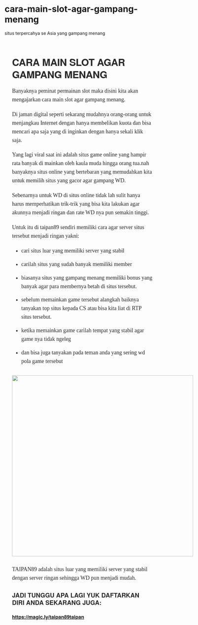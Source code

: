 # cara-main-slot-agar-gampang-menang
situs terpercahya se Asia yang gampang menang
<p>&nbsp;</p><div class="o dy" style="box-sizing: inherit; display: flex; justify-content: center;"><div class="en cf ez fa fb fc fd fe ff fg fh" style="box-sizing: inherit; margin: 0px 24px; min-width: 0px; width: 588px;"><article style="box-sizing: inherit;"><div class="l" style="box-sizing: inherit;"><div class="l" style="box-sizing: inherit;"><section style="box-sizing: inherit;"><div style="box-sizing: inherit;"><div class="ia ib ic id ie" style="box-sizing: inherit; overflow-wrap: break-word; word-break: break-word;"><div style="box-sizing: inherit;"><h1 class="pw-post-title if ig ih bn ii ij ik il im in io ip iq ir is it iu iv iw ix iy iz ja jb jc jd gi" data-selectable-paragraph="" id="a207" style="box-sizing: inherit; color: #292929; font-family: sohne, &quot;Helvetica Neue&quot;, Helvetica, Arial, sans-serif; font-size: 32px; letter-spacing: -0.016em; line-height: 40px; margin: 0.64em 0px -0.27em;">CARA MAIN SLOT AGAR GAMPANG MENANG</h1></div><p class="pw-post-body-paragraph je jf ih jg b jh ji jj jk jl jm jn jo jp jq jr js jt ju jv jw jx jy jz ka kb ia gi" data-selectable-paragraph="" id="55a1" style="box-sizing: inherit; color: #292929; font-family: charter, Georgia, Cambria, &quot;Times New Roman&quot;, Times, serif; font-size: 18px; letter-spacing: -0.003em; line-height: 28px; margin: 1.56em 0px -0.46em; word-break: break-word;">Banyaknya peminat permainan slot maka disini kita akan mengajarkan cara main slot agar gampang menang.</p><p class="pw-post-body-paragraph je jf ih jg b jh ji jj jk jl jm jn jo jp jq jr js jt ju jv jw jx jy jz ka kb ia gi" data-selectable-paragraph="" id="5053" style="box-sizing: inherit; color: #292929; font-family: charter, Georgia, Cambria, &quot;Times New Roman&quot;, Times, serif; font-size: 18px; letter-spacing: -0.003em; line-height: 28px; margin: 1.56em 0px -0.46em; word-break: break-word;">Di jaman digital seperti sekarang mudahnya orang-orang untuk menjangkau Internet dengan hanya membelikan kuota dan bisa mencari apa saja yang di inginkan dengan hanya sekali klik saja.</p><p class="pw-post-body-paragraph je jf ih jg b jh ji jj jk jl jm jn jo jp jq jr js jt ju jv jw jx jy jz ka kb ia gi" data-selectable-paragraph="" id="c686" style="box-sizing: inherit; color: #292929; font-family: charter, Georgia, Cambria, &quot;Times New Roman&quot;, Times, serif; font-size: 18px; letter-spacing: -0.003em; line-height: 28px; margin: 1.56em 0px -0.46em; word-break: break-word;">Yang lagi viral saat ini adalah situs game online yang hampir rata banyak di mainkan oleh kaula muda hingga orang tua.nah banyaknya situs online yang bertebaran yang memudahkan kita untuk memilih situs yang gacor agar gampang WD.</p><p class="pw-post-body-paragraph je jf ih jg b jh ji jj jk jl jm jn jo jp jq jr js jt ju jv jw jx jy jz ka kb ia gi" data-selectable-paragraph="" id="dfb6" style="box-sizing: inherit; color: #292929; font-family: charter, Georgia, Cambria, &quot;Times New Roman&quot;, Times, serif; font-size: 18px; letter-spacing: -0.003em; line-height: 28px; margin: 1.56em 0px -0.46em; word-break: break-word;">Sebenarnya untuk WD di situs online tidak lah sulit hanya harus memperhatikan trik-trik yang bisa kita lakukan agar akunnya menjadi ringan dan rate WD nya pun semakin tinggi.</p><p class="pw-post-body-paragraph je jf ih jg b jh ji jj jk jl jm jn jo jp jq jr js jt ju jv jw jx jy jz ka kb ia gi" data-selectable-paragraph="" id="7366" style="box-sizing: inherit; color: #292929; font-family: charter, Georgia, Cambria, &quot;Times New Roman&quot;, Times, serif; font-size: 18px; letter-spacing: -0.003em; line-height: 28px; margin: 1.56em 0px -0.46em; word-break: break-word;">Untuk itu di taipan89 sendiri memiliki cara agar server situs tersebut menjadi ringan yakni:</p><ul style="box-sizing: inherit; list-style: none none; margin: 0px; padding: 0px;"><li class="kc kd ih jg b jh ji jl jm jp ke jt kf jx kg kb kh ki kj kk gi" data-selectable-paragraph="" id="d981" style="box-sizing: inherit; color: #292929; font-family: charter, Georgia, Cambria, &quot;Times New Roman&quot;, Times, serif; font-size: 18px; letter-spacing: -0.003em; line-height: 28px; list-style-type: disc; margin-bottom: -0.46em; margin-left: 30px; margin-top: 1.56em; padding-left: 0px;">cari situs luar yang memiliki server yang stabil</li><li class="kc kd ih jg b jh kl jl km jp kn jt ko jx kp kb kh ki kj kk gi" data-selectable-paragraph="" id="0999" style="box-sizing: inherit; color: #292929; font-family: charter, Georgia, Cambria, &quot;Times New Roman&quot;, Times, serif; font-size: 18px; letter-spacing: -0.003em; line-height: 28px; list-style-type: disc; margin-bottom: -0.46em; margin-left: 30px; margin-top: 1.34em; padding-left: 0px;">carilah situs yang sudah banyak memiliki member</li><li class="kc kd ih jg b jh kl jl km jp kn jt ko jx kp kb kh ki kj kk gi" data-selectable-paragraph="" id="8e05" style="box-sizing: inherit; color: #292929; font-family: charter, Georgia, Cambria, &quot;Times New Roman&quot;, Times, serif; font-size: 18px; letter-spacing: -0.003em; line-height: 28px; list-style-type: disc; margin-bottom: -0.46em; margin-left: 30px; margin-top: 1.34em; padding-left: 0px;">biasanya situs yang gampang menang memiliki bonus yang banyak agar para membernya betah di situs tersebut.</li><li class="kc kd ih jg b jh kl jl km jp kn jt ko jx kp kb kh ki kj kk gi" data-selectable-paragraph="" id="a969" style="box-sizing: inherit; color: #292929; font-family: charter, Georgia, Cambria, &quot;Times New Roman&quot;, Times, serif; font-size: 18px; letter-spacing: -0.003em; line-height: 28px; list-style-type: disc; margin-bottom: -0.46em; margin-left: 30px; margin-top: 1.34em; padding-left: 0px;">sebelum memainkan game tersebut alangkah baiknya tanyakan top situs kepada CS atau bisa kita liat di RTP situs tersebut.</li><li class="kc kd ih jg b jh kl jl km jp kn jt ko jx kp kb kh ki kj kk gi" data-selectable-paragraph="" id="38ee" style="box-sizing: inherit; color: #292929; font-family: charter, Georgia, Cambria, &quot;Times New Roman&quot;, Times, serif; font-size: 18px; letter-spacing: -0.003em; line-height: 28px; list-style-type: disc; margin-bottom: -0.46em; margin-left: 30px; margin-top: 1.34em; padding-left: 0px;">ketika memainkan game carilah tempat yang stabil agar game nya tidak ngeleg</li><li class="kc kd ih jg b jh kl jl km jp kn jt ko jx kp kb kh ki kj kk gi" data-selectable-paragraph="" id="6d60" style="box-sizing: inherit; color: #292929; font-family: charter, Georgia, Cambria, &quot;Times New Roman&quot;, Times, serif; font-size: 18px; letter-spacing: -0.003em; line-height: 28px; list-style-type: disc; margin-bottom: -0.46em; margin-left: 30px; margin-top: 1.34em; padding-left: 0px;">dan bisa juga tanyakan pada teman anda yang sering wd pola game tersebut</li></ul><figure class="kr ks kt ku fz kv fn fo paragraph-image" style="box-sizing: inherit; clear: both; margin: 40px auto 0px;"><div class="kw kx dp ky cf kz" role="button" style="box-sizing: inherit; cursor: zoom-in; position: relative; transition: transform 300ms cubic-bezier(0.2, 0, 0.2, 1) 0s; width: 588px; z-index: auto;" tabindex="0"><div class="fn fo kq" style="box-sizing: inherit; margin-left: auto; margin-right: auto; max-width: 1024px;"><img alt="" class="cf la lb" height="312" loading="lazy" role="presentation" src="https://miro.medium.com/max/1400/1*JoA_sX8Vk9YmnNY1KisI2Q.jpeg" style="box-sizing: inherit; height: auto; max-width: 100%; vertical-align: middle; width: 588px;" width="700" /></div></div></figure><p class="pw-post-body-paragraph je jf ih jg b jh ji jj jk jl jm jn jo jp jq jr js jt ju jv jw jx jy jz ka kb ia gi" data-selectable-paragraph="" id="3b03" style="box-sizing: inherit; color: #292929; font-family: charter, Georgia, Cambria, &quot;Times New Roman&quot;, Times, serif; font-size: 18px; letter-spacing: -0.003em; line-height: 28px; margin: 1.56em 0px -0.46em; word-break: break-word;">TAIPAN89 adalah situs luar yang memiliki server yang stabil dengan server ringan sehingga WD pun menjadi mudah.</p><h1 class="lc ld ih bn le lf lg lh li lj lk ll lm ln lo lp lq lr ls lt lu lv lw lx ly lz gi" data-selectable-paragraph="" id="e25c" style="box-sizing: inherit; color: #292929; font-family: sohne, &quot;Helvetica Neue&quot;, Helvetica, Arial, sans-serif; font-size: 20px; letter-spacing: 0px; line-height: 24px; margin: 1.9em 0px -0.37em;">JADI TUNGGU APA LAGI YUK DAFTARKAN DIRI ANDA SEKARANG JUGA:</h1><h2 class="ma ld ih bn le mb mc md li me mf mg lm jp mh mi lq jt mj mk lu jx ml mm ly mn gi" data-selectable-paragraph="" id="5dee" style="box-sizing: inherit; color: #292929; font-family: sohne, &quot;Helvetica Neue&quot;, Helvetica, Arial, sans-serif; font-size: 16px; letter-spacing: 0px; line-height: 20px; margin: 2.07em 0px -0.31em;"><a class="au mo" href="https://magic.ly/taipan89taipan" rel="noopener ugc nofollow" style="-webkit-tap-highlight-color: transparent; box-sizing: inherit;" target="_blank">https://magic.ly/taipan89taipan</a></h2></div></div></section></div></div></article><div class="mp o" style="box-sizing: inherit; display: flex; padding: 16px 0px 0px;"></div></div></div><div style="box-sizing: inherit;"></div><div class="dc sf o dy td tm tn" style="bottom: 66px; box-sizing: inherit; display: flex; justify-content: center; opacity: 0; position: sticky; transition: opacity 300ms ease 0s;"><div class="tf ea qq tg th o ao c" style="align-items: center; background-color: white; border-radius: 20px; border: none; box-shadow: rgba(0, 0, 0, 0.1) 0px 2px 10px 0px; box-sizing: inherit; display: flex; height: 40px; padding: 0px 14px 0px 16px; transform: translateY(0px);"><div class="o ao gk" style="align-items: center; box-sizing: inherit; color: rgba(0, 0, 0, 0.8); display: flex; flex-direction: row; font-family: medium-content-sans-serif-font, -apple-system, BlinkMacSystemFont, &quot;Segoe UI&quot;, Roboto, Oxygen, Ubuntu, Cantarell, &quot;Open Sans&quot;, &quot;Helvetica Neue&quot;, sans-serif;"><div class="pw-multi-vote-icon dp tb nc nd ne" style="box-sizing: inherit; margin-left: 0px; margin-right: 0px; position: relative; user-select: none;"><div style="box-sizing: inherit;"><div style="box-sizing: inherit;"><div aria-describedby="355" aria-hidden="false" aria-labelledby="355" class="cj" style="box-sizing: inherit; display: inline-block;"><div class="ds tc df ng nh ni nj bb nk nl nm ne" style="border: 0px; box-sizing: inherit; cursor: not-allowed; fill: rgb(117, 117, 117); opacity: 0.25; outline: 0px; padding: 0px; user-select: none;"><svg aria-label="clap" height="24" viewbox="0 0 24 24" width="24"><path clip-rule="evenodd" d="M11.37.83L12 3.28l.63-2.45h-1.26zM15.42 1.84l-1.18-.39-.34 2.5 1.52-2.1zM9.76 1.45l-1.19.4 1.53 2.1-.34-2.5zM20.25 11.84l-2.5-4.4a1.42 1.42 0 0 0-.93-.64.96.96 0 0 0-.75.18c-.25.19-.4.42-.45.7l.05.05 2.35 4.13c1.62 2.95 1.1 5.78-1.52 8.4l-.46.41c1-.13 1.93-.6 2.78-1.45 2.7-2.7 2.51-5.59 1.43-7.38zM12.07 9.01c-.13-.69.08-1.3.57-1.77l-2.06-2.07a1.12 1.12 0 0 0-1.56 0c-.15.15-.22.34-.27.53L12.07 9z" fill-rule="evenodd"></path><path clip-rule="evenodd" d="M14.74 8.3a1.13 1.13 0 0 0-.73-.5.67.67 0 0 0-.53.13c-.15.12-.59.46-.2 1.3l1.18 2.5a.45.45 0 0 1-.23.76.44.44 0 0 1-.48-.25L7.6 6.11a.82.82 0 1 0-1.15 1.15l3.64 3.64a.45.45 0 1 1-.63.63L5.83 7.9 4.8 6.86a.82.82 0 0 0-1.33.9c.04.1.1.18.18.26l1.02 1.03 3.65 3.64a.44.44 0 0 1-.15.73.44.44 0 0 1-.48-.1L4.05 9.68a.82.82 0 0 0-1.4.57.81.81 0 0 0 .24.58l1.53 1.54 2.3 2.28a.45.45 0 0 1-.64.63L3.8 13a.81.81 0 0 0-1.39.57c0 .22.09.43.24.58l4.4 4.4c2.8 2.8 5.5 4.12 8.68.94 2.27-2.28 2.71-4.6 1.34-7.1l-2.32-4.08z" fill-rule="evenodd"></path></svg></div></div></div></div></div></div><div class="ti tj tk l" style="border-right: 1px solid rgb(230, 230, 230); box-sizing: inherit; color: rgba(0, 0, 0, 0.8); font-family: medium-content-sans-serif-font, -apple-system, BlinkMacSystemFont, &quot;Segoe UI&quot;, Roboto, Oxygen, Ubuntu, Cantarell, &quot;Open Sans&quot;, &quot;Helvetica Neue&quot;, sans-serif; height: 12px; margin: 0px 16px;"></div><div style="box-sizing: inherit; color: rgba(0, 0, 0, 0.8); font-family: medium-content-sans-serif-font, -apple-system, BlinkMacSystemFont, &quot;Segoe UI&quot;, Roboto, Oxygen, Ubuntu, Cantarell, &quot;Open Sans&quot;, &quot;Helvetica Neue&quot;, sans-serif;"><div aria-describedby="353" aria-hidden="false" aria-labelledby="353" class="cj" style="box-sizing: inherit; display: inline-block;"><button aria-label="responses" class="ny ds nz o ao df oa ob" style="-webkit-tap-highlight-color: transparent; align-items: center; background-attachment: initial; background-clip: initial; background-image: initial; background-origin: initial; background-position: initial; background-repeat: initial; background-size: initial; border-color: initial; border-style: initial; border-width: 0px; box-sizing: inherit; cursor: pointer; display: flex; fill: rgb(117, 117, 117); margin: 0px; overflow: visible; padding: 4px 0px;"><svg aria-label="responses" height="24" viewbox="0 0 24 24" width="24"><path d="M18 16.8a7.14 7.14 0 0 0 2.24-5.32c0-4.12-3.53-7.48-8.05-7.48C7.67 4 4 7.36 4 11.48c0 4.13 3.67 7.48 8.2 7.48a8.9 8.9 0 0 0 2.38-.32c.23.2.48.39.75.56 1.06.69 2.2 1.04 3.4 1.04.22 0 .4-.11.48-.29a.5.5 0 0 0-.04-.52 6.4 6.4 0 0 1-1.16-2.65v.02zm-3.12 1.06l-.06-.22-.32.1a8 8 0 0 1-2.3.33c-4.03 0-7.3-2.96-7.3-6.59S8.17 4.9 12.2 4.9c4 0 7.1 2.96 7.1 6.6 0 1.8-.6 3.47-2.02 4.72l-.2.16v.26l.02.3a6.74 6.74 0 0 0 .88 2.4 5.27 5.27 0 0 1-2.17-.86c-.28-.17-.72-.38-.94-.59l.01-.02z"></path></svg></button></div></div></div></div>
